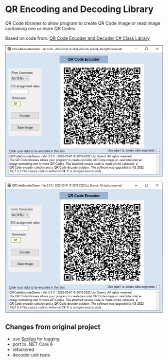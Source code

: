 # QR Encoding and Decoding Library
QR Code libraries to allow program to create QR Code image or read image containing one or more QR Codes

Based on code from:
[QR Code Encoder and Decoder C# Class Library](https://www.codeproject.com/Articles/1250071/QR-Code-Encoder-and-Decoder-Csharp-Class-Library-f)

![](docs/encoder.png)
<p/>

![](docs/encoder.png)
<p/>

## Changes from original project
* use [Serilog](https://serilog.net/) for logging
* port to .NET Core 6
* refactored
* decoder unit tests

